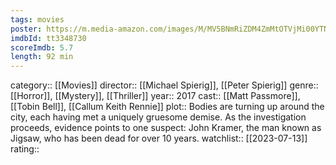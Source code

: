 ```yaml
---
tags: movies
poster: https://m.media-amazon.com/images/M/MV5BNmRiZDM4ZmMtOTVjMi00YTNlLTkyNjMtMjI2OTAxNjgwMWM1XkEyXkFqcGdeQXVyMjMxOTE0ODA@._V1_SX300.jpg
imdbId: tt3348730
scoreImdb: 5.7
length: 92 min
---
```


category:: [[Movies]]
director:: [[Michael Spierig]], [[Peter Spierig]]
genre:: [[Horror]], [[Mystery]], [[Thriller]]
year:: 2017
cast:: [[Matt Passmore]], [[Tobin Bell]], [[Callum Keith Rennie]]
plot:: Bodies are turning up around the city, each having met a uniquely gruesome demise. As the investigation proceeds, evidence points to one suspect: John Kramer, the man known as Jigsaw, who has been dead for over 10 years.
watchlist:: [[2023-07-13]]
rating::

